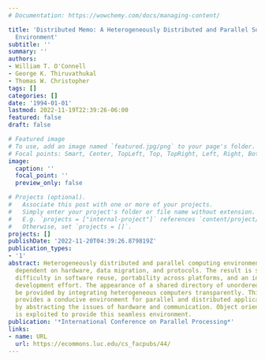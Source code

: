 ```yaml
---
# Documentation: https://wowchemy.com/docs/managing-content/

title: 'Distributed Memo: A Heterogeneously Distributed and Parallel Software Development
  Environment'
subtitle: ''
summary: ''
authors:
- William T. O'Connell
- George K. Thiruvathukal
- Thomas W. Christopher
tags: []
categories: []
date: '1994-01-01'
lastmod: 2022-11-19T22:39:26-06:00
featured: false
draft: false

# Featured image
# To use, add an image named `featured.jpg/png` to your page's folder.
# Focal points: Smart, Center, TopLeft, Top, TopRight, Left, Right, BottomLeft, Bottom, BottomRight.
image:
  caption: ''
  focal_point: ''
  preview_only: false

# Projects (optional).
#   Associate this post with one or more of your projects.
#   Simply enter your project's folder or file name without extension.
#   E.g. `projects = ["internal-project"]` references `content/project/deep-learning/index.md`.
#   Otherwise, set `projects = []`.
projects: []
publishDate: '2022-11-20T04:39:26.879819Z'
publication_types:
- '1'
abstract: Heterogeneously distributed and parallel computing environments are highly
  dependent on hardware, data migration, and protocols. The result is significant
  difficulty in software reuse, portability across platforms, and an increased overall
  development effort. The appearance of a shared directory of unordered queues can
  be provided by integrating heterogeneous computers transparently. This integration
  provides a conducive environment for parallel and distributed application development,
  by abstracting the issues of hardware and communication. Object oriented technology
  is exploited to provide this seamless environment.
publication: '*International Conference on Parallel Processing*'
links:
- name: URL
  url: https://ecommons.luc.edu/cs_facpubs/44/
---
```

